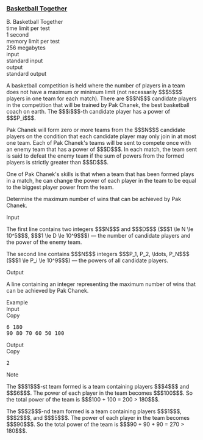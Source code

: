 <h3><a href="https://codeforces.com/contest/1725/problem/B" target="_blank" rel="noopener noreferrer">Basketball Together</a></h3>

<div class="header"><div class="title">B. Basketball Together</div><div class="time-limit"><div class="property-title">time limit per test</div>1 second</div><div class="memory-limit"><div class="property-title">memory limit per test</div>256 megabytes</div><div class="input-file input-standard"><div class="property-title">input</div>standard input</div><div class="output-file output-standard"><div class="property-title">output</div>standard output</div></div><div><p>A basketball competition is held where the number of players in a team does not have a maximum or minimum limit (not necessarily $$$5$$$ players in one team for each match). There are $$$N$$$ candidate players in the competition that will be trained by Pak Chanek, the best basketball coach on earth. The $$$i$$$-th candidate player has a power of $$$P_i$$$.</p><p>Pak Chanek will form zero or more teams from the $$$N$$$ candidate players on the condition that each candidate player may only join in at most one team. Each of Pak Chanek's teams will be sent to compete once with an enemy team that has a power of $$$D$$$. In each match, the team sent is said to defeat the enemy team if the sum of powers from the formed players is <span class="tex-font-style-bf">strictly greater than $$$D$$$</span>.</p><p>One of Pak Chanek's skills is that when a team that has been formed plays in a match, he can change the power of each player in the team to be equal to the biggest player power from the team.</p><p>Determine the maximum number of wins that can be achieved by Pak Chanek.</p></div><div class="input-specification"><div class="section-title">Input</div><p>The first line contains two integers $$$N$$$ and $$$D$$$ ($$$1 \le N \le 10^5$$$, $$$1 \le D \le 10^9$$$) — the number of candidate players and the power of the enemy team.</p><p>The second line contains $$$N$$$ integers $$$P_1, P_2, \ldots, P_N$$$ ($$$1 \le P_i \le 10^9$$$) — the powers of all candidate players.</p></div><div class="output-specification"><div class="section-title">Output</div><p>A line containing an integer representing the maximum number of wins that can be achieved by Pak Chanek.</p></div><div class="sample-tests"><div class="section-title">Example</div><div class="sample-test"><div class="input"><div class="title">Input<div title="Copy" data-clipboard-target="#id0018751282181825069" id="id005723459975436184" class="input-output-copier">Copy</div></div><pre id="id0018751282181825069">6 180
90 80 70 60 50 100
</pre></div><div class="output"><div class="title">Output<div title="Copy" data-clipboard-target="#id005422963091808432" id="id005366913756338155" class="input-output-copier">Copy</div></div><pre id="id005422963091808432">2
</pre></div></div></div><div class="note"><div class="section-title">Note</div><p>The $$$1$$$-st team formed is a team containing players $$$4$$$ and $$$6$$$. The power of each player in the team becomes $$$100$$$. So the total power of the team is $$$100 + 100 = 200 > 180$$$.</p><p>The $$$2$$$-nd team formed is a team containing players $$$1$$$, $$$2$$$, and $$$5$$$. The power of each player in the team becomes $$$90$$$. So the total power of the team is $$$90 + 90 + 90 = 270 > 180$$$.</p></div>